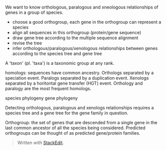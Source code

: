 We want to know orthologous, paralogous and xneologous relationships of genes in a group of species.
- choose a good orthogroup, each gene in the orthogroup can represent a species
- align all sequences in this orthogroup (protein/gene sequence)
- draw gene tree according to the multiple sequence alignment
- revise the tree
- infer orthologous/paralogous/xenologous relationships between genes according to the species tree and gene tree

A 'taxon' (pl. 'taxa') is a taxonomic group at any rank.

homologs: sequences have common ancestry.
Orthologs separated by a speciation event.
Paralogs separated by a duplication event.
Xenologs separated by a horitontal gene transfer (HGT) event.
Orthology and paralogy are the most frequent homologs.

species phylogeny
gene phylogeny

Detecting orthologous, paralogous and xenologs relationships requires a species tree and a gene tree for the gene family in question.

Orthogroup: the set of genes that are descended from a single gene in the last common ancestor of all the species being considered.
Predicted orthogroups can be thought of as predicted gene/protein families.

> Written with [StackEdit](https://stackedit.io/).
<!--stackedit_data:
eyJoaXN0b3J5IjpbLTY2MTkwNDczMyw5ODYzNTQyMTEsLTQyNj
QxNjQ4OCw2MzY0MDUwNjQsMTA4ODM4MjE5NCwtMjA2MTQ5Mzky
MywtNDMxMzA4MDYwLDIwNDQ5ODU2ODcsNzMwOTk4MTE2XX0=
-->